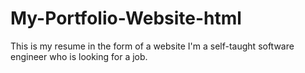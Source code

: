 # My-Portfolio-Website-html
This is my resume in the form of a website  I'm a self-taught software engineer who is looking for a job.
